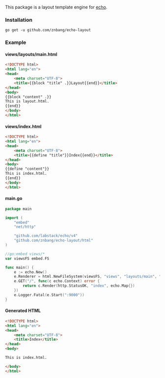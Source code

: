 This package is a layout template engine for [echo](https://github.com/labstack/echo).
### Installation
```
go get -u github.com/znbang/echo-layout
```

### Example
#### views/layouts/main.html
```html
<!DOCTYPE html>
<html lang="en">
<head>
    <meta charset="UTF-8">
    <title>{{block "title" .}}Layout{{end}}</title>
</head>
<body>
{{block "content" .}}
This is layout.html.
{{end}}
</body>
</html>
```
#### views/index.html
```html
<!DOCTYPE html>
<html lang="en">
<head>
    <meta charset="UTF-8">
    <title>{{define "title"}}Index{{end}}</title>
</head>
<body>
{{define "content"}}
This is index.html.
{{end}}
</body>
</html>
```

#### main.go
```go
package main

import (
	"embed"
	"net/http"

	"github.com/labstack/echo/v4"
	"github.com/znbang/echo-layout/html"
)

//go:embed views/*
var viewsFS embed.FS

func main() {
	e := echo.New()
	e.Renderer = html.NewFileSystem(viewsFS, "views", "layouts/main", ".html")
	e.GET("/", func(c echo.Context) error {
		return c.Render(http.StatusOK, "index", echo.Map{})
	})
	e.Logger.Fatal(e.Start(":9000"))
}
```

#### Generated HTML
```html
<!DOCTYPE html>
<html lang="en">
<head>
    <meta charset="UTF-8">
    <title>Index</title>
</head>
<body>

This is index.html.

</body>
</html>
```